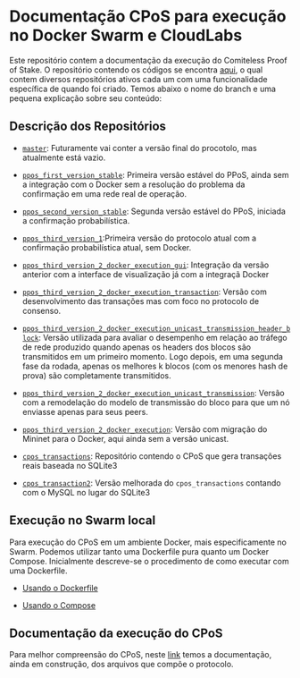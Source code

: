 
# Documentação CPoS para execução no Docker Swarm e CloudLabs


Este repositório contem a documentação da execução do Comiteless Proof of Stake. O repositório contendo os códigos se encontra [aqui](https://github.com/regras/cpos_tb/tree/master), o qual contem diversos repositórios ativos cada um com uma funcionalidade específica de quando foi criado. Temos abaixo o nome do branch e uma pequena explicação sobre seu conteúdo:

## Descrição dos Repositórios

- [`master`](https://github.com/regras/cpos_tb/tree/master): Futuramente vai conter a versão final do procotolo, mas atualmente está vazio.

- [`ppos_first_version_stable`](https://github.com/regras/cpos_tb/tree/ppos_first_version_stable): Primeira versão estável do PPoS, ainda sem a integração com o Docker sem a resolução do problema da confirmação em uma rede real de operação.

- [`ppos_second_version_stable`](https://github.com/regras/cpos_tb/tree/ppos_second_version_stable): Segunda versão estável do PPoS, iniciada a confirmação probabilística.

- [`ppos_third_version_1`](https://github.com/regras/cpos_tb/tree/ppos_third_version_1):Primeira versão do protocolo atual com a confirmação probabilística atual, sem Docker.

- [`ppos_third_version_2_docker_execution_gui`](https://github.com/regras/cpos_tb/tree/ppos_third_version_2_docker_execution_gui): Integração da versão anterior com a interface de visualização já com a integraçã Docker

- [`ppos_third_version_2_docker_execution_transaction`](https://github.com/regras/cpos_tb/tree/ppos_third_version_2_docker_execution_transaction): Versão com desenvolvimento das transações mas com foco no protocolo de consenso.

- [`ppos_third_version_2_docker_execution_unicast_transmission_header_block`](https://github.com/regras/cpos_tb/tree/ppos_third_version_2_docker_execution_unicast_transmission_header_block): Versão utilizada para avaliar o desempenho em relação ao tráfego de rede produzido quando apenas os headers dos blocos são transmitidos em um primeiro momento. Logo depois, em uma segunda fase da rodada, apenas os melhores k blocos (com os menores hash de prova) são completamente transmitidos.

- [`ppos_third_version_2_docker_execution_unicast_transmission`](https://github.com/regras/cpos_tb/tree/ppos_third_version_2_docker_execution_unicast_transmission): Versão com a remodelação do modelo de transmissão do bloco para que um nó enviasse apenas para seus peers. 

- [`ppos_third_version_2_docker_execution`](https://github.com/regras/cpos_tb/tree/ppos_third_version_2_docker_execution): Versão com migração do Mininet para o Docker, aqui ainda sem a versão unicast.

- [`cpos_transactions`](https://github.com/regras/cpos_tb/tree/cpos_transactions): Repositório contendo o CPoS que gera transações reais baseada no SQLite3

- [`cpos_transaction2`](https://github.com/regras/cpos_tb/tree/cpos_transaction2): Versão melhorada do `cpos_transactions` contando com o MySQL no lugar do SQLite3 

  
  
## Execução no Swarm local
Para execução do CPoS em um ambiente Docker, mais especificamente no Swarm. Podemos utilizar tanto uma Dockerfile pura quanto um Docker Compose.
Inicialmente descreve-se o procedimento de como executar com uma Dockerfile.

- [Usando o Dockerfile](https://github.com/oldbizzi/Documentacao_CPoS_Docker/blob/main/Execu%C3%A7%C3%A3oDocker/Dockerfile.md)

- [Usando o Compose](https://github.com/oldbizzi/Documentacao_CPoS_Docker/blob/main/Execu%C3%A7%C3%A3oDocker/Docker_Compose.md)

## Documentação da execução do CPoS
Para melhor compreensão do CPoS, neste [link](https://github.com/oldbizzi/Documentacao_CPoS_Docker/tree/main/Funcionamento) temos a documentação, ainda em construção, dos arquivos que compõe o protocolo.


